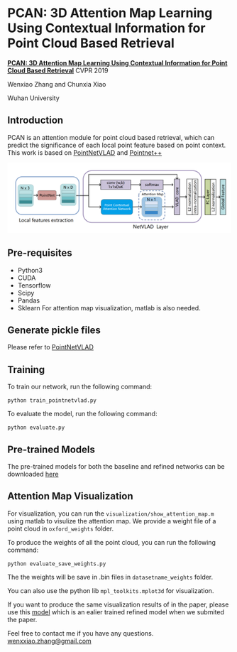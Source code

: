# PCAN: 3D Attention Map Learning Using Contextual Information for Point Cloud Based Retrieval

**[PCAN: 3D Attention Map Learning Using Contextual Information for Point Cloud Based Retrieval](https://arxiv.org/abs/1904.09793)** CVPR 2019

Wenxiao Zhang and Chunxia Xiao

Wuhan University
## Introduction
PCAN is an attention module for point cloud based retrieval, which can predict the significance of each local point feature based on
point context.
This work is based on [PointNetVLAD](https://github.com/mikacuy/pointnetvlad) and [Pointnet++](https://github.com/charlesq34/pointnet2)

![pic-network](overview.png)

## Pre-requisites
* Python3
* CUDA
* Tensorflow 
* Scipy
* Pandas
* Sklearn
For attention map visualization, matlab is also needed.

## Generate pickle files
Please refer to [PointNetVLAD](https://github.com/mikacuy/pointnetvlad)

## Training
To train our network, run the following command:
```
python train_pointnetvlad.py
```
To evaluate the model, run the following command:
```
python evaluate.py
```

## Pre-trained Models
The pre-trained models for both the baseline and refined networks can be downloaded [here](https://drive.google.com/open?id=1_vMkamy0zfULW01iWof5zXZOR8cu3Qns)

## Attention Map Visualization
For visualization, you can run the ```visualization/show_attention_map.m``` using matlab to visulize the attention map. We provide a weight file of a point cloud in ```oxford_weights``` folder.

To produce the weights of all the point cloud, you can run the following command:
```
python evaluate_save_weights.py
```
The the weights will be save in .bin files in ```datasetname_weights``` folder.

You can also use the python lib ```mpl_toolkits.mplot3d``` for visualization.

If you want to produce the same visualization results of in the paper, please use this [model](https://drive.google.com/open?id=1FqO6C8SWyx9lZFx8Pzah8DOKSYM5_RkA) which is an ealier trained refined model when we submited the paper.

Feel free to contact me if you have any questions. wenxxiao.zhang@gmail.com
